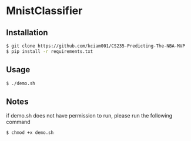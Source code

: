 # MnistClassifier

## Installation
```sh
$ git clone https://github.com/kciam001/CS235-Predicting-The-NBA-MVP
$ pip install -r requirements.txt
```

## Usage
```sh
$ ./demo.sh
```

## Notes
if demo.sh does not have permission to run, please run the following command 
```sh
$ chmod +x demo.sh
```
